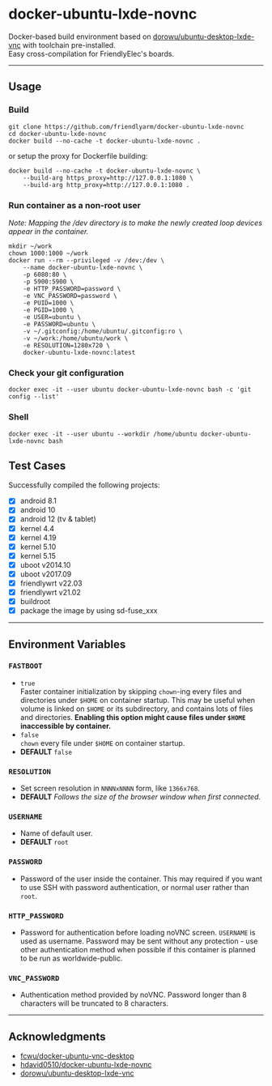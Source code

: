# docker-ubuntu-lxde-novnc

Docker-based build environment based on [dorowu/ubuntu-desktop-lxde-vnc](https://hub.docker.com/r/dorowu/ubuntu-desktop-lxde-vnc) with toolchain pre-installed.  
Easy cross-compilation for FriendlyElec's boards.  

---
## Usage
### Build
```
git clone https://github.com/friendlyarm/docker-ubuntu-lxde-novnc
cd docker-ubuntu-lxde-novnc
docker build --no-cache -t docker-ubuntu-lxde-novnc .
```
or setup the proxy for Dockerfile building:
```
docker build --no-cache -t docker-ubuntu-lxde-novnc \
    --build-arg https_proxy=http://127.0.0.1:1080 \
    --build-arg http_proxy=http://127.0.0.1:1080 .
```
### Run container as a non-root user
*Note: Mapping the /dev directory is to make the newly created loop devices appear in the container.*
```
mkdir ~/work
chown 1000:1000 ~/work
docker run --rm --privileged -v /dev:/dev \
    --name docker-ubuntu-lxde-novnc \
    -p 6080:80 \
    -p 5900:5900 \
    -e HTTP_PASSWORD=password \
    -e VNC_PASSWORD=password \
    -e PUID=1000 \
    -e PGID=1000 \
    -e USER=ubuntu \
    -e PASSWORD=ubuntu \
    -v ~/.gitconfig:/home/ubuntu/.gitconfig:ro \
    -v ~/work:/home/ubuntu/work \
    -e RESOLUTION=1280x720 \
    docker-ubuntu-lxde-novnc:latest
```
### Check your git configuration
```
docker exec -it --user ubuntu docker-ubuntu-lxde-novnc bash -c 'git config --list'
```
### Shell
```
docker exec -it --user ubuntu --workdir /home/ubuntu docker-ubuntu-lxde-novnc bash
```
## Test Cases
Successfully compiled the following projects:
- [x] android 8.1
- [x] android 10
- [x] android 12 (tv & tablet)
- [x] kernel 4.4
- [x] kernel 4.19
- [x] kernel 5.10
- [x] kernel 5.15
- [x] uboot v2014.10
- [x] uboot v2017.09
- [x] friendlywrt v22.03
- [x] friendlywrt v21.02
- [x] buildroot
- [x] package the image by using sd-fuse_xxx
---
## Environment Variables

### `FASTBOOT`
* `true`  
Faster container initialization by skipping `chown`-ing every files and directories under `$HOME` on container startup. This may be useful when volume is linked on `$HOME` or its subdirectory, and contains lots of files and directories. __Enabling this option might cause files under `$HOME` inaccessible by container.__
* `false`  
`chown` every file under `$HOME` on container startup.
* **DEFAULT** `false`

### `RESOLUTION`
* Set screen resolution in `NNNNxNNNN` form, like `1366x768`.  
* **DEFAULT** _Follows the size of the browser window when first connected._  

### `USERNAME`
* Name of default user.  
* **DEFAULT** `root`

### `PASSWORD`
* Password of the user inside the container. This may required if you want to use SSH with password authentication, or normal user rather than `root`.

### `HTTP_PASSWORD`
* Password for authentication before loading noVNC screen. `USERNAME` is used as username. Password may be sent without any protection - use other authentication method when possible if this container is planned to be run as worldwide-public.

### `VNC_PASSWORD`
* Authentication method provided by noVNC. Password longer than 8 characters will be truncated to 8 characters.

---
## Acknowledgments
- [fcwu/docker-ubuntu-vnc-desktop](https://github.com/fcwu/docker-ubuntu-vnc-desktop)
- [hdavid0510/docker-ubuntu-lxde-novnc](https://github.com/hdavid0510/docker-ubuntu-lxde-novnc)
- [dorowu/ubuntu-desktop-lxde-vnc](https://hub.docker.com/r/dorowu/ubuntu-desktop-lxde-vnc)
